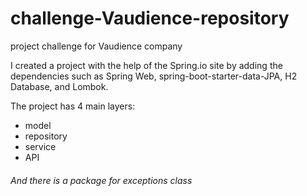 # challenge-Vaudience-repository
project challenge for Vaudience company

I created a project with the help of the Spring.io site by adding the dependencies such as Spring Web, spring-boot-starter-data-JPA, H2 Database, and Lombok.

The project has 4 main layers:
* model
* repository
* service
* API
###### And there is a package for exceptions class

